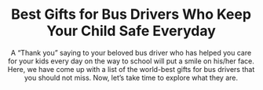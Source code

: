 ---
layout: post
title: Best Gifts for Bus Drivers Who Keep Your Child Safe Everyday
subtitle: A “Thank you” saying to your beloved bus driver who has helped you care for your kids every day on the way to school will put a smile on his/her face. Here, we have come up with a list of the world-best gifts for bus drivers that you should not miss. Now, let’s take time to explore what they are.
header-img: "img/post/2023/09/copied/medium_gifts_for_bus_drivers_59f4854bf1.png"
header-style: text
permalink: "/gifts-bus-drivers/"
catalog: true
tags:
  - Recipients 
  - Men
---  